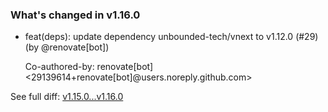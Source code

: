### What's changed in v1.16.0

* feat(deps): update dependency unbounded-tech/vnext to v1.12.0 (#29) (by @renovate[bot])

  Co-authored-by: renovate[bot] <29139614+renovate[bot]@users.noreply.github.com>


See full diff: [v1.15.0...v1.16.0](https://github.com/unbounded-tech/workflow-vnext-tag/compare/v1.15.0...v1.16.0)

